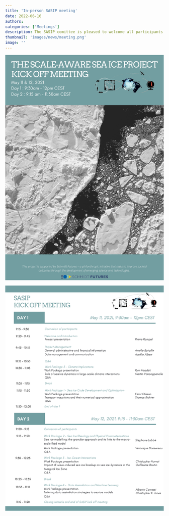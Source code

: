 ```yaml
---
title: 'In-person SASIP meeting'
date: 2022-06-16
authors:
categories: ['Meetings']
description: The SASIP comittee is pleased to welcome all participants for the first in-person meeting next week in Grenoble.
thumbnail: 'images/news/meeting.png'
image: ''
---
```



![first page](/images/news/SASIP-draft-agenda.png)

![second page](/images/news/SASIP-draft-agenda-page2.png)
